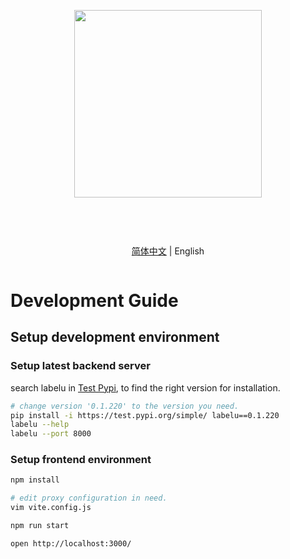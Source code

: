 <div align="center">
<article style="display: flex; flex-direction: column; align-items: center; justify-content: center;">
    <p align="center"><img width="300" src="https://user-images.githubusercontent.com/25022954/209616423-9ab056be-5d62-4eeb-b91d-3b20f64cfcf8.svg" /></p>
    <h1 style="width: 100%; text-align: center;"></h1>
    <p align="center">
        <a href="./README_zh-CN.md" >简体中文</a>  | English
    </p>
</article>
</div>

# Development Guide

## Setup development environment

### Setup latest backend server

search labelu in [Test Pypi](https://test.pypi.org/), to find the right version for installation.

```bash
# change version '0.1.220' to the version you need.
pip install -i https://test.pypi.org/simple/ labelu==0.1.220
labelu --help
labelu --port 8000
```

### Setup frontend environment

```bash
npm install

# edit proxy configuration in need.
vim vite.config.js

npm run start

open http://localhost:3000/
```
